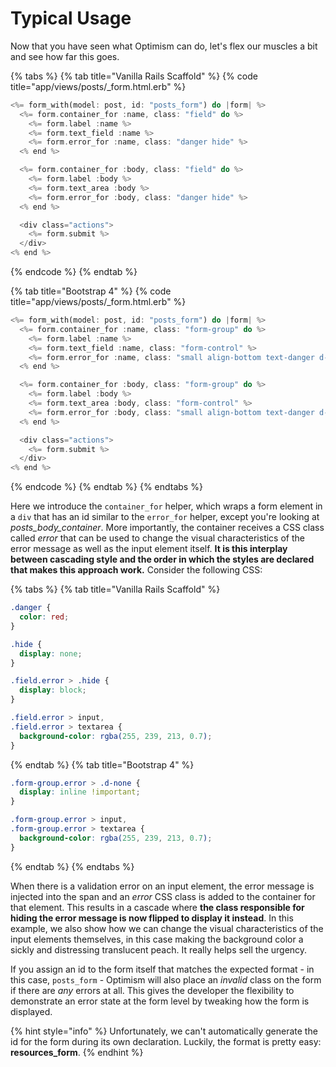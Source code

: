 # Typical Usage

Now that you have seen what Optimism can do, let's flex our muscles a bit and see how far this goes.

{% tabs %}
{% tab title="Vanilla Rails Scaffold" %}
{% code title="app/views/posts/\_form.html.erb" %}

```rust
<%= form_with(model: post, id: "posts_form") do |form| %>
  <%= form.container_for :name, class: "field" do %>
    <%= form.label :name %>
    <%= form.text_field :name %>
    <%= form.error_for :name, class: "danger hide" %>
  <% end %>

  <%= form.container_for :body, class: "field" do %>
    <%= form.label :body %>
    <%= form.text_area :body %>
    <%= form.error_for :body, class: "danger hide" %>
  <% end %>

  <div class="actions">
    <%= form.submit %>
  </div>
<% end %>
```

{% endcode %}
{% endtab %}

{% tab title="Bootstrap 4" %}
{% code title="app/views/posts/\_form.html.erb" %}

```rust
<%= form_with(model: post, id: "posts_form") do |form| %>
  <%= form.container_for :name, class: "form-group" do %>
    <%= form.label :name %>
    <%= form.text_field :name, class: "form-control" %>
    <%= form.error_for :name, class: "small align-bottom text-danger d-none" %>
  <% end %>

  <%= form.container_for :body, class: "form-group" do %>
    <%= form.label :body %>
    <%= form.text_area :body, class: "form-control" %>
    <%= form.error_for :body, class: "small align-bottom text-danger d-none" %>
  <% end %>

  <div class="actions">
    <%= form.submit %>
  </div>
<% end %>
```

{% endcode %}
{% endtab %}
{% endtabs %}

Here we introduce the `container_for` helper, which wraps a form element in a `div` that has an id similar to the `error_for` helper, except you're looking at _posts_body_container_. More importantly, the container receives a CSS class called _error_ that can be used to change the visual characteristics of the error message as well as the input element itself. **It is this interplay between cascading style and the order in which the styles are declared that makes this approach work.** Consider the following CSS:

{% tabs %}
{% tab title="Vanilla Rails Scaffold" %}

```css
.danger {
  color: red;
}

.hide {
  display: none;
}

.field.error > .hide {
  display: block;
}

.field.error > input,
.field.error > textarea {
  background-color: rgba(255, 239, 213, 0.7);
}
```

{% endtab %}
{% tab title="Bootstrap 4" %}

```css
.form-group.error > .d-none {
  display: inline !important;
}

.form-group.error > input,
.form-group.error > textarea {
  background-color: rgba(255, 239, 213, 0.7);
}
```

{% endtab %}
{% endtabs %}

When there is a validation error on an input element, the error message is injected into the span and an _error_ CSS class is added to the container for that element. This results in a cascade where **the class responsible for hiding the error message is now flipped to display it instead**. In this example, we also show how we can change the visual characteristics of the input elements themselves, in this case making the background color a sickly and distressing translucent peach. It really helps sell the urgency.

If you assign an id to the form itself that matches the expected format - in this case, `posts_form` - Optimism will also place an _invalid_ class on the form if there are _any_ errors at all. This gives the developer the flexibility to demonstrate an error state at the form level by tweaking how the form is displayed.

{% hint style="info" %}
Unfortunately, we can't automatically generate the id for the form during its own declaration. Luckily, the format is pretty easy: **resources_form**.
{% endhint %}
